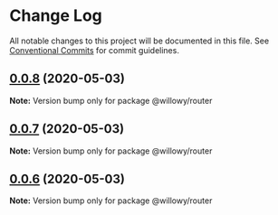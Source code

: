 # Change Log

All notable changes to this project will be documented in this file.
See [Conventional Commits](https://conventionalcommits.org) for commit guidelines.

## [0.0.8](https://github.com/thattomperson/willowy/compare/v0.0.7...v0.0.8) (2020-05-03)

**Note:** Version bump only for package @willowy/router





## [0.0.7](https://github.com/thattomperson/willowy/compare/v0.0.6...v0.0.7) (2020-05-03)

**Note:** Version bump only for package @willowy/router





## [0.0.6](https://github.com/thattomperson/willowy/compare/v0.0.5...v0.0.6) (2020-05-03)

**Note:** Version bump only for package @willowy/router

